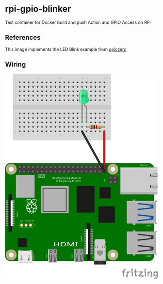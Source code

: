 # rpi-gpio-blinker
Test container for Docker build and push Action and GPIO Access on RPi

## References
This image implements the LED Blink example from [gpiozero](https://gpiozero.readthedocs.io/en/latest/recipes.html#led)

## Wiring
![breadboard sketch](docs/breadboard_sketch.svg)